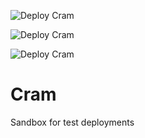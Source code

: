 ![Deploy Cram](https://github.com/philemonnwanne/cram/actions/workflows/terraform.yml/badge.svg)

![Deploy Cram](https://github.com/philemonnwanne/cram/actions/workflows/terraform.yml/badge.svg?event=push)

![Deploy Cram](https://github.com/philemonnwanne/cram/actions/workflows/terraform.yml/badge.svg?branch=feature-1)

# Cram

Sandbox for test deployments
